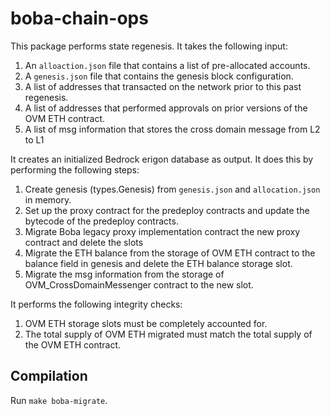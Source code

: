 # boba-chain-ops

This package performs state regenesis. It takes the following input:

1. An `alloaction.json` file that contains a list of pre-allocated accounts.
2. A `genesis.json` file that contains the genesis block configuration.
3. A list of addresses that transacted on the network prior to this past regenesis.
4. A list of addresses that performed approvals on prior versions of the OVM ETH contract.
5. A list of msg information that stores the cross domain message from L2 to L1

It creates an initialized Bedrock erigon database as output. It does this by performing the following steps:

1. Create genesis (types.Genesis) from `genesis.json` and `allocation.json` in memory.
2. Set up the proxy contract for the predeploy contracts and update the bytecode of the predeploy contracts.
3. Migrate Boba legacy proxy implementation contract the new proxy contract and delete the slots
4. Migrate the ETH balance from the storage of OVM ETH contract to the balance field in genesis and delete the ETH balance storage slot.
5. Migrate the msg information from the storage of OVM_CrossDomainMessenger contract to the new slot.

It performs the following integrity checks:

1. OVM ETH storage slots must be completely accounted for.
2. The total supply of OVM ETH migrated must match the total supply of the OVM ETH contract.

## Compilation

Run `make boba-migrate`.

